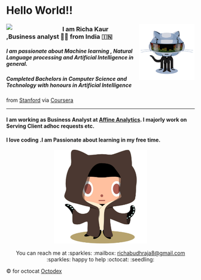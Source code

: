 # Hello World!!

<img align="left" width="150" src="https://github.com/richakbee/richakbee/blob/main/static/img/yogocat.gif">

<img align="right" width="150" src="https://github.com/richakbee/richakbee/blob/main/static/img/daftpunktocat-thomas.gif">

### I am Richa Kaur ,Business analyst :woman_technologist: from India :india:

##### I am passionate about Machine learning , Natural Language processing and Artificial Intelligence in general. 

##### Completed Bachelors in Computer Science and Technology with honours in Artificial Intelligence 

from [Stanford](https://www.uchicago.edu/) via [Coursera](https://www.coursera.com/)

---
#### I am working as Business Analyst at [Affine Analytics](https://www.affineanalytics.com/). I majorly work on Serving Client adhoc requests etc.

#### I love coding .I am  Passionate about learning  in my free time.



<p align="center">
  <img width="250" src="https://github.com/richakbee/richakbee/blob/main/static/img/octobiwan.jpg">
  
<p>

<p align="center">
  You can reach me at :sparkles: :mailbox: <a href="mailto:richabudhraja8@gmail.com">richabudhraja8@gmail.com</a> :sparkles: happy to help :octocat: :seedling:
</p>

:copyright: for octocat [Octodex](https://octodex.github.com/)
